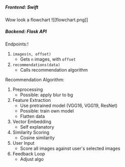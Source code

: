 ##### Frontend: Swift
Wow look a flowchart
![[flowchart.png]]
##### Backend: Flask API
Endpoints:!
1. `images(n, offset)`
	- Gets `n` images, with `offset`
2. `recommendations(data)`
	- Calls recommendation algorithm

Recommendation Algorithm:
1. Preprocessing
	- Possible: apply blur to bg
2. Feature Extraction
	- Use pretrained model (VGG16, VGG19, ResNet)
	- Possible: train own model
	- Flatten data
3. Vector Embedding
	- Self explanatory
4. Similarity Scoring
	- Cosine similarity
5. User Input
	- Score all images against user's selected images
6. Feedback Loop
	- Adjust algo
